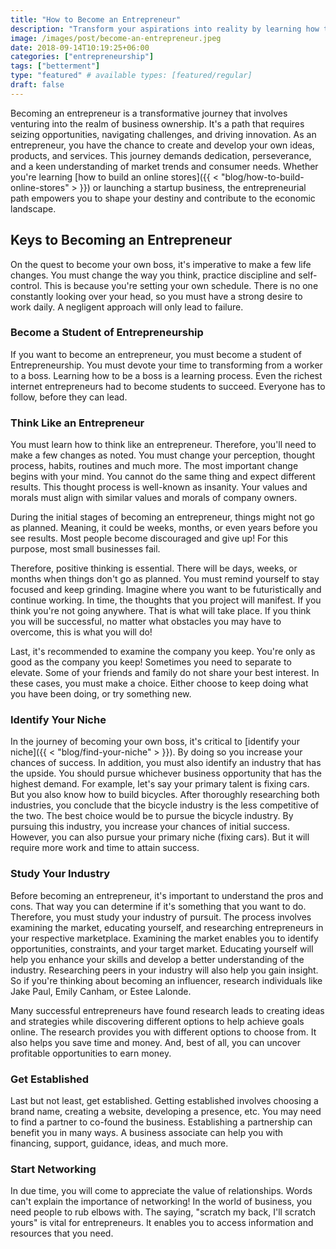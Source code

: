 ```yaml
---
title: "How to Become an Entrepreneur"
description: "Transform your aspirations into reality by learning how to become an entrepreneur. Unleash your creativity, innovation, and be your own boss today!"
image: /images/post/become-an-entrepreneur.jpeg
date: 2018-09-14T10:19:25+06:00
categories: ["entrepreneurship"]
tags: ["betterment"]
type: "featured" # available types: [featured/regular]
draft: false
---
```

Becoming an entrepreneur is a transformative journey that involves venturing into the realm of business ownership. It's a path that requires seizing opportunities, navigating challenges, and driving innovation. As an entrepreneur, you have the chance to create and develop your own ideas, products, and services. This journey demands dedication, perseverance, and a keen understanding of market trends and consumer needs. Whether you're learning [how to build an online stores]({{ < "blog/how-to-build-online-stores" > }}) or launching a startup business, the entrepreneurial path empowers you to shape your destiny and contribute to the economic landscape.

## Keys to Becoming an Entrepreneur

On the quest to become your own boss, it's imperative to make a few life changes. You must change the way you think, practice discipline and self-control. This is because you're setting your own schedule. There is no one constantly looking over your head, so you must have a strong desire to work daily. A negligent approach will only lead to failure.

### Become a Student of Entrepreneurship

If you want to become an entrepreneur, you must become a student of Entrepreneurship. You must devote your time to transforming from a worker to a boss. Learning how to be a boss is a learning process. Even the richest internet entrepreneurs had to become students to succeed. Everyone has to follow, before they can lead.

### Think Like an Entrepreneur

You must learn how to think like an entrepreneur. Therefore, you'll need to make a few changes as noted. You must change your perception, thought process, habits, routines and much more. The most important change begins with your mind. You cannot do the same thing and expect different results. This thought process is well-known as insanity. Your values and morals must align with similar values and morals of company owners.

During the initial stages of becoming an entrepreneur, things might not go as planned. Meaning, it could be weeks, months, or even years before you see results. Most people become discouraged and give up! For this purpose, most small businesses fail.

Therefore, positive thinking is essential. There will be days, weeks, or months when things don't go as planned. You must remind yourself to stay focused and keep grinding. Imagine where you want to be futuristically and continue working. In time, the thoughts that you project will manifest. If you think you're not going anywhere. That is what will take place. If you think you will be successful, no matter what obstacles you may have to overcome, this is what you will do!

Last, it's recommended to examine the company you keep. You're only as good as the company you keep! Sometimes you need to separate to elevate. Some of your friends and family do not share your best interest. In these cases, you must make a choice. Either choose to keep doing what you have been doing, or try something new.

### Identify Your Niche

In the journey of becoming your own boss, it's critical to [identify your niche]({{ < "blog/find-your-niche" > }}). By doing so you increase your chances of success. In addition, you must also identify an industry that has the upside. You should pursue whichever business opportunity that has the highest demand. For example, let's say your primary talent is fixing cars. But you also know how to build bicycles. After thoroughly researching both industries, you conclude that the bicycle industry is the less competitive of the two. The best choice would be to pursue the bicycle industry. By pursuing this industry, you increase your chances of initial success. However, you can also pursue your primary niche (fixing cars). But it will require more work and time to attain success.

### Study Your Industry

Before becoming an entrepreneur, it's important to understand the pros and cons. That way you can determine if it's something that you want to do. Therefore, you must study your industry of pursuit. The process involves examining the market, educating yourself, and researching entrepreneurs in your respective marketplace. Examining the market enables you to identify opportunities, constraints, and your target market. Educating yourself will help you enhance your skills and develop a better understanding of the industry. Researching peers in your industry will also help you gain insight. So if you're thinking about becoming an influencer, research individuals like Jake Paul, Emily Canham, or Estee Lalonde.

Many successful entrepreneurs have found research leads to creating ideas and strategies while discovering different options to help achieve goals online. The research provides you with different options to choose from. It also helps you save time and money. And, best of all, you can uncover profitable opportunities to earn money.

### Get Established

Last but not least, get established. Getting established involves choosing a brand name, creating a website, developing a presence, etc. You may need to find a partner to co-found the business. Establishing a partnership can benefit you in many ways. A business associate can help you with financing, support, guidance, ideas, and much more.

### Start Networking

In due time, you will come to appreciate the value of relationships. Words can't explain the importance of networking! In the world of business, you need people to rub elbows with. The saying, "scratch my back, I'll scratch yours" is vital for entrepreneurs. It enables you to access information and resources that you need.
